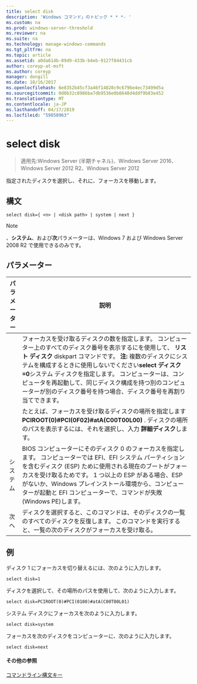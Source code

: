 ```yaml
---
title: select disk
description: 'Windows コマンド」のトピック * * *- '
ms.custom: na
ms.prod: windows-server-threshold
ms.reviewer: na
ms.suite: na
ms.technology: manage-windows-commands
ms.tgt_pltfrm: na
ms.topic: article
ms.assetid: a0da614b-09d9-433b-b4eb-9127f84431cb
author: coreyp-at-msft
ms.author: coreyp
manager: dongill
ms.date: 10/16/2017
ms.openlocfilehash: 6e8352b45cf3a46f14828c9c6796e4ec73499d5a
ms.sourcegitcommit: 0d0b32c8986ba7db9536e0b8648d4ddf9b03e452
ms.translationtype: MT
ms.contentlocale: ja-JP
ms.lasthandoff: 04/17/2019
ms.locfileid: "59858963"
---
```

# <a name="select-disk"></a>select disk

>適用先:Windows Server (半期チャネル)、Windows Server 2016、Windows Server 2012 R2、Windows Server 2012

指定されたディスクを選択し、それに、フォーカスを移動します。  
  
  
  
## <a name="syntax"></a>構文  
  
```  
select disk={ <n> | <disk path> | system | next }  
```  
  
> [!NOTE]  
> **<disk path>**、**システム**、および**次**パラメーターは、Windows 7 および Windows Server 2008 R2 で使用できるのみです。  
  
## <a name="parameters"></a>パラメーター  
  
|パラメーター|説明|  
|-------|--------|  
|<n>|フォーカスを受け取るディスクの数を指定します。 コンピューター上のすべてのディスク番号を表示するにを使用して、 **リスト ディスク** diskpart コマンドです。 **注:** 複数のディスクにシステムを構成するときに使用しないでください**select ディスク\=0**システム ディスクを指定します。 コンピューターは、コンピュータを再起動して、同じディスク構成を持つ別のコンピューターが別のディスク番号を持つ場合、ディスク番号を再割り当てできます。|  
|<disk path>|たとえば、フォーカスを受け取るディスクの場所を指定します**PCIROOT\(0\)\#PCI\(0F02\)\#atA\(C00T00L00\)** . ディスクの場所のパスを表示するには、それを選択し、入力 **詳細ディスク**します。|  
|システム|BIOS コンピューターにそのディスク 0 のフォーカスを指定します。 コンピューターでは EFI、EFI システム パーティションを含むディスク \(ESP\) ために使用される現在のブートがフォーカスを受け取るためです。 1 つ以上の ESP がある場合、ESP がないか、Windows プレインストール環境から、コンピューターが起動と EFI コンピューターで、コマンドが失敗\(Windows PE\)します。|  
|次へ|ディスクを選択すると、このコマンドは、そのディスクの一覧のすべてのディスクを反復します。 このコマンドを実行すると、一覧の次のディスクがフォーカスを受け取る。|  
  
## <a name="BKMK_examples"></a>例  
ディスク 1 にフォーカスを切り替えるには、次のように入力します。  
  
```  
select disk=1  
```  
  
ディスクを選択して、その場所のパスを使用して、次のように入力します。  
  
```  
select disk=PCIROOT(0)#PCI(0100)#atA(C00T00L01)  
```  
  
システム ディスクにフォーカスを次のように入力します。  
  
```  
select disk=system  
```  
  
フォーカスを次のディスクをコンピューターに、次のように入力します。  
  
```  
select disk=next  
```  
  
#### <a name="additional-references"></a>その他の参照  
[コマンドライン構文キー](command-line-syntax-key.md)  
  

  

